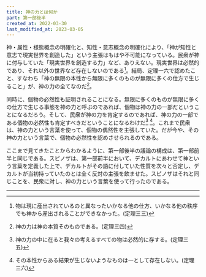 ```yaml
---
title: 神の力とは何か
part: 第一部後半
created_at: 2022-03-30
last_modified_at: 2023-03-05
---
```


神・属性・様態概念の明確化と、知性・意志概念の明確化により、「神が知性と意志で現実世界を創造した」という主張はもはや不可能になっている。民衆が神に付与していた「現実世界を創造する力」など、ありえない。現実世界は必然的であり、それ以外の世界など存在しないのである[^ref1]。結局、定理一六で認めたこと、すなわち「神の無限の本性から無限に多くのものが無限に多くの仕方で生じること」が、神の力の全てなのだ[^ref2]。

[^ref1]:物は現に産出されているのと異なったいかなる他の仕方、いかなる他の秩序でも神から産出されることができなかった。(定理三三)

[^ref2]:神の力は神の本質そのものである。(定理三四)

同時に、個物の必然性も証明されることになる。無限に多くのものが無限に多くの仕方で生じる事態を神の力と呼ぶのであれば、個物は神の力の一部だということになるだろう。そして、民衆が神の力を肯定するのであれば、神の力の一部である個物の必然性も肯定すべきだということになるわけだ[^ref3] [^ref4]。これまで民衆は、神の力という言葉を使って、個物の偶然性を主張していた。だが今や、その神の力という言葉で、個物の必然性を認めさせられるのである。

[^ref3]:神の力の中に在ると我々の考えるすべての物は必然的に存する。(定理三五)

[^ref4]:その本性からある結果が生じないようなものは一として存在しない。(定理三六)

ここまで見てきたことからわかるように、第一部後半の議論の構成は、第一部前半と同じである。スピノザは、第一部前半において、デカルトにあわせて神という言葉を定義した上で、デカルトがその語に付していた性質を次々と否定し、デカルトが当初持っていたのとは全く反対の主張を飲ませた。スピノザはそれと同じことを、民衆に対し、神の力という言葉を使って行ったのである。

---
